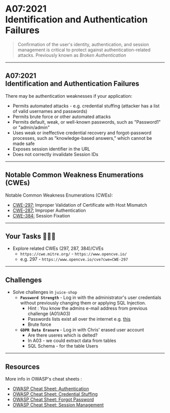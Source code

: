 # A07:2021<br>Identification and Authentication Failures

>Confirmation of the user's identity, authentication, and session management is critical to protect against authentication-related attacks. Previously known as _Broken Authentication_

---
## A07:2021<br>Identification and Authentication Failures

There may be authentication weaknesses if your application:

- Permits automated attacks - e.g. credential stuffing (attacker has a list of valid usernames and passwords)<!-- .element: style="font-size:0.8em"-->
- Permits brute force or other automated attacks<!-- .element: style="font-size:0.8em"-->
- Permits default, weak, or well-known passwords, such as "Password1" or "admin/admin"<!-- .element: style="font-size:0.8em"-->
- Uses weak or ineffective credential recovery and forgot-password processes, such as "knowledge-based answers," which cannot be made safe<!-- .element: style="font-size:0.8em"-->
- Exposes session identifier in the URL<!-- .element: style="font-size:0.8em"-->
- Does not correctly invalidate Session IDs<!-- .element: style="font-size:0.8em"-->

---
## Notable Common Weakness Enumerations (CWEs)

Notable Common Weakness Enumerations (CWEs):

- [CWE-297:](https://cwe.mitre.org/data/definitions/297.html)
Improper Validation of Certificate with Host Mismatch
- [CWE-287:](https://cwe.mitre.org/data/definitions/287.html)
Improper Authentication
- [CWE-384:](https://cwe.mitre.org/data/definitions/384.html)
Session Fixation

---
## Your Tasks 🧑🏻‍💻

- Explore related CWEs (297, 287, 384)/CVEs
  - `https://cwe.mitre.org/` - `https://www.opencve.io/`<!-- .element: style="font-size:0.8em"-->
  - e.g. 297 - `https://www.opencve.io/cve?cwe=CWE-297`<!-- .element: style="font-size:0.8em"-->

---
## Challenges
- Solve challenges in `juice-shop`
    - **`Password Strength`** - Log in with the administrator's user credentials without previously changing them or applying SQL Injection.
      - Hint : You know the admins e-mail address from previous challenge (A01/A03)<!-- .element: style="font-size:0.8em"-->
      - Passwords lists exist all over the internet e.g. [this](https://github.com/danielmiessler/SecLists/blob/master/Passwords/Common-Credentials/best1050.txt)<!-- .element: style="font-size:0.8em"-->
      - Brute force<!-- .element: style="font-size:0.8em"-->
    - **`GDPR Data Erasure`** - Log in with Chris' erased user account
      - Are there useres which is delted?<!-- .element: style="font-size:0.8em"-->
      - In A03 - we could extract data from tables<!-- .element: style="font-size:0.8em"-->
      - SQL Schema - for the table Users<!-- .element: style="font-size:0.8em"-->

---
## Resources

More info in OWASP's cheat sheets :

- [OWASP Cheat Sheet: Authentication](https://cheatsheetseries.owasp.org/cheatsheets/Authentication_Cheat_Sheet.html)
- [OWASP Cheat Sheet: Credential Stuffing](https://cheatsheetseries.owasp.org/cheatsheets/Credential_Stuffing_Prevention_Cheat_Sheet.html)
- [OWASP Cheat Sheet: Forgot Password](https://cheatsheetseries.owasp.org/cheatsheets/Forgot_Password_Cheat_Sheet.html)
- [OWASP Cheat Sheet: Session Management](https://cheatsheetseries.owasp.org/cheatsheets/Session_Management_Cheat_Sheet.html)
